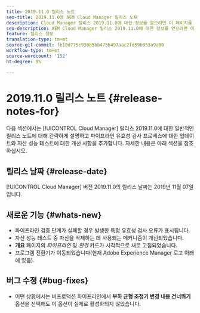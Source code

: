 ```yaml
---
title: 2019.11.0 릴리스 노트
seo-title: 2019.11.0용 AEM Cloud Manager 릴리스 노트
description: Cloud Manager 릴리스 2019.11.0에 대한 정보를 얻으려면 이 페이지를 따르십시오.
seo-description: AEM Cloud Manager 릴리스 2019.11.0에 대한 정보를 얻으려면 이 페이지를 따르십시오.
feature: 릴리스 정보
translation-type: tm+mt
source-git-commit: fb10d775c930b5bb475b497aac2fd59b053a9a00
workflow-type: tm+mt
source-wordcount: '152'
ht-degree: 9%

---
```


# 2019.11.0 릴리스 노트 {#release-notes-for}

다음 섹션에서는 [!UICONTROL Cloud Manager] 릴리스 2019.11.0에 대한 일반적인 릴리스 노트에 대해 간략하게 설명하고 파이프라인 유효성 검사 프로세스에 대한 업데이트와 자산 성능 테스트에 대한 개선 사항을 추가합니다.
자세한 내용은 아래 섹션을 참조하십시오.

## 릴리스 날짜 {#release-date}

[!UICONTROL Cloud Manager] 버전 2019.11.0의 릴리스 날짜는 2019년 11월 07일입니다.

## 새로운 기능 {#whats-new}

* 파이프라인 검증 단계가 실패할 경우 발생한 특정 유효성 검사 오류가 표시됩니다.
* 자산 성능 테스트 중 자산을 삭제하는 데 사용되는 메커니즘이 개선되었습니다.
* **개요** 페이지의 *파이프라인* 및 *환경* 카드가 시각적으로 새로 고침되었습니다.
* 프로그램 전환기가 이동되었습니다(현재 Adobe Experience Manager 로고 아래에 있음).

## 버그 수정 {#bug-fixes}

* 어떤 상황에서는 비프로덕션 파이프라인에서 **부하 균형 조정기 변경 내용 건너뛰기** 옵션을 선택해도 이 옵션이 실제로 활성화되지 않았습니다.

